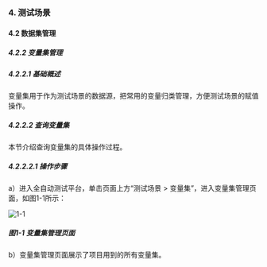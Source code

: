 ### 4. 测试场景

#### 4.2 数据集管理

##### 4.2.2 变量集管理

##### 4.2.2.1 基础概述

变量集用于作为测试场景的数据源，把常用的变量归类管理，方便测试场景的赋值操作。

##### 4.2.2.2 查询变量集

本节介绍查询变量集的具体操作过程。

##### 4.2.2.2.1 操作步骤

a）进入全自动测试平台，单击页面上方“测试场景 > 变量集”，进入变量集管理页面，如图1-1所示：

![1-1](https://www.feisuanyz.com/fstest/cscj/datamanage/varmanage/1.png)

##### 图1-1 变量集管理页面

b）变量集管理页面展示了项目用到的所有变量集。
